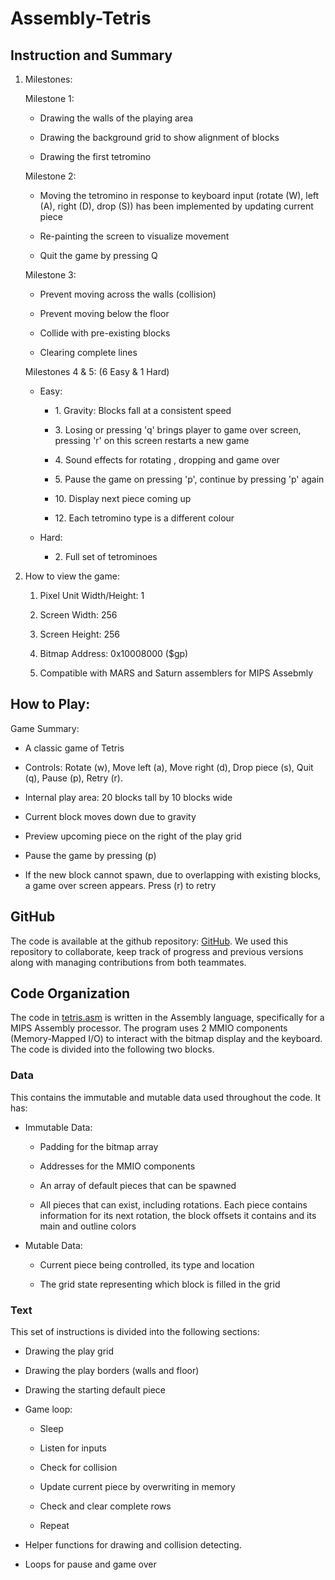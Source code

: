 # Assembly-Tetris
## Instruction and Summary

1. Milestones:

    Milestone 1:

    -   Drawing the walls of the playing area

    -   Drawing the background grid to show alignment of blocks

    -   Drawing the first tetromino

    Milestone 2:

    -   Moving the tetromino in response to keyboard input (rotate (W),
        left (A), right (D), drop (S)) has been implemented by updating
        current piece

    -   Re-painting the screen to visualize movement

    -   Quit the game by pressing Q

    Milestone 3:

    -   Prevent moving across the walls (collision)

    -   Prevent moving below the floor

    -   Collide with pre-existing blocks

    -   Clearing complete lines

    Milestones 4 & 5: (6 Easy & 1 Hard)

    -   Easy:

        -   1\. Gravity: Blocks fall at a consistent speed

        -   3\. Losing or pressing 'q' brings player to game over
            screen, pressing 'r' on this screen restarts a new game

        -   4\. Sound effects for rotating , dropping and game over

        -   5\. Pause the game on pressing 'p', continue by pressing 'p'
            again

        -   10\. Display next piece coming up

        -   12\. Each tetromino type is a different colour

    -   Hard:

        -   2\. Full set of tetrominoes

3.  How to view the game:

    1.  Pixel Unit Width/Height: 1

    2.  Screen Width: 256

    3.  Screen Height: 256

    4.  Bitmap Address: 0x10008000 (\$gp)
  
    5.  Compatible with MARS and Saturn assemblers for MIPS Assebmly

## How to Play:

Game Summary:

-   A classic game of Tetris

-   Controls: Rotate (w), Move left (a), Move right (d), Drop piece (s),
    Quit (q), Pause (p), Retry (r).

-   Internal play area: 20 blocks tall by 10 blocks wide

-   Current block moves down due to gravity

-   Preview upcoming piece on the right of the play grid

-   Pause the game by pressing (p)

-   If the new block cannot spawn, due to overlapping with existing
    blocks, a game over screen appears. Press (r) to retry

## GitHub

The code is available at the github repository:
[GitHub](https://github.com/Arnnav-A/Assembly-Tetris). We used this
repository to collaborate, keep track of progress and previous versions
along with managing contributions from both teammates.

## Code Organization

The code in
[tetris.asm](https://github.com/Arnnav-A/Assembly-Tetris/blob/main/tetris.asm)
is written in the Assembly language, specifically for a MIPS Assembly
processor. The program uses 2 MMIO components (Memory-Mapped I/O) to
interact with the bitmap display and the keyboard. The code is divided
into the following two blocks.

### Data

This contains the immutable and mutable data used throughout the code.
It has:

-   Immutable Data:

    -   Padding for the bitmap array

    -   Addresses for the MMIO components

    -   An array of default pieces that can be spawned

    -   All pieces that can exist, including rotations. Each piece
        contains information for its next rotation, the block offsets it
        contains and its main and outline colors

-   Mutable Data:

    -   Current piece being controlled, its type and location

    -   The grid state representing which block is filled in the grid

### Text

This set of instructions is divided into the following sections:

-   Drawing the play grid

-   Drawing the play borders (walls and floor)

-   Drawing the starting default piece

-   Game loop:

    -   Sleep

    -   Listen for inputs

    -   Check for collision

    -   Update current piece by overwriting in memory

    -   Check and clear complete rows

    -   Repeat

-   Helper functions for drawing and collision detecting.

-   Loops for pause and game over
